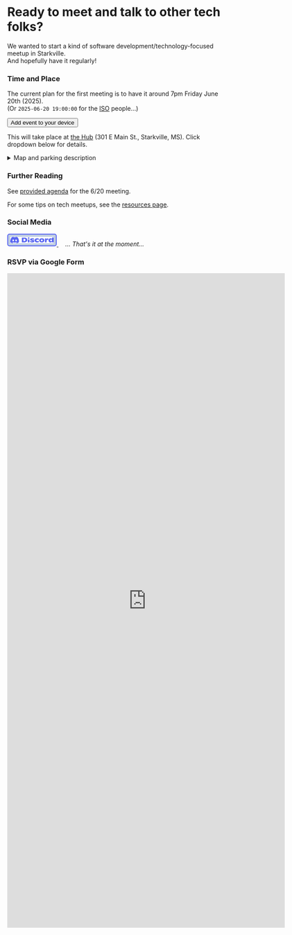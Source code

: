# Ready to meet and talk to other tech folks?

We wanted to start a kind of software development/technology-focused meetup in Starkville.  
And hopefully have it regularly!

### Time and Place
The current plan for the first meeting is to have it around 7pm Friday June 20th (2025).  
(Or `2025-06-20 19:00:00` for the [ISO](https://en.wikipedia.org/wiki/ISO_8601) people...)

<link rel="stylesheet" href="styles/buttons.css">
<a href="https://calendar.online/event/page/affe1c35f76a8e227221d5721b365b1509a4127d3cbc7ccf95" target="_blank">
<button id="myButton">Add event to your device</button>
</a>


This will take place at [the Hub](https://coworkmsu.com/) (301 E Main St., Starkville, MS).  Click dropdown below for details.

<details>
<summary> Map and parking description </summary>
The parking lot is in the back (north side), and you can get to it either from east side or the northwest side of the building.  </br>
Door entrances are on the north side (parking lot) and south side of the building. </br>
If you come in from the north/parking lot, you will need to go down the stairs.
<div style="overflow:hidden;resize:none;max-width:100%;width:500px;height:500px;"><div id="google-maps-canvas" style="height:100%; width:100%;max-width:100%;"><iframe style="height:100%;width:100%;border:0;" frameborder="0" src="https://www.google.com/maps/place/The+Hub/@33.4643121,-88.8163376,16z/data=!3m1!4b1!4m6!3m5!1s0x88813510f01510dd:0x454a02eaf7bde9c7!8m2!3d33.4643121!4d-88.8137627!16s%2Fg%2F11y4364z1j?entry=ttu&g_ep=EgoyMDI1MDYxNS4wIKXMDSoASAFQAw%3D%3D"></iframe></div><a class="embedded-map-code" rel="nofollow" href="https://kbj9qpmy.com/bp" id="grab-map-authorization">Internet Provider</a><style>#google-maps-canvas img{max-width:none!important;background:none!important;font-size: inherit;font-weight:inherit;}</style></div>
<!-- map code from https://www.embed-map.com/ -->
</details>

### Further Reading

See [provided agenda](agenda_2025-06-20.md) for the 6/20 meeting.

For some tips on tech meetups, see the [resources page](resources.md).

### Social Media
<style>
#discord-button {
        padding: 5px;
        background-color: #bfcde0;
  border: 2px solid #5865f2;
  border-radius: 5px;
}
#discord-button:hover {
  transition-duration: 0.4s;
  background-color:rgb(130, 169, 223);
  /* color: #brown; */
}

</style>

<a href="https://discord.gg/mQwu7K9dnG">
<img id="discord-button" src="images/Discord-Logo-Blurple.svg" width="100"> </img>
</a>
 &nbsp; &nbsp; <i>... That's it at the moment...</i>

### RSVP via Google Form

<iframe src="https://docs.google.com/forms/d/e/1FAIpQLSeCNMQq9gpQ9c4j0FoePZnn3p64Ku4702QXTFH4ZQCN1nKIHQ/viewform?embedded=true" width="640" height="1511" frameborder="0" marginheight="0" marginwidth="0">Loading…</iframe>
